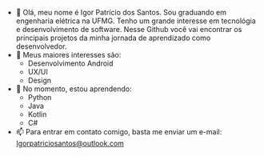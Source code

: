 - 👋 Olá, meu nome é Igor Patrício dos Santos. Sou graduando em engenharia elétrica na UFMG. Tenho um grande interesse em tecnológia e desenvolvimento de software. 
Nesse Github você vai encontrar os principais projetos da minha jornada de aprendizado como desenvolvedor.
- 👀 Meus maiores interesses são:
  * Desenvolvimento Android
  * UX/UI
  * Design
- 🌱 No momento, estou aprendendo:
  * Python
  * Java
  * Kotlin
  * C#
- 📫 Para entrar em contato comigo, basta me enviar um e-mail: Igorpatriciosantos@outlook.com

<!---
igorsstaker/igorsstaker is a ✨ special ✨ repository because its `README.md` (this file) appears on your GitHub profile.
You can click the Preview link to take a look at your changes.
--->
